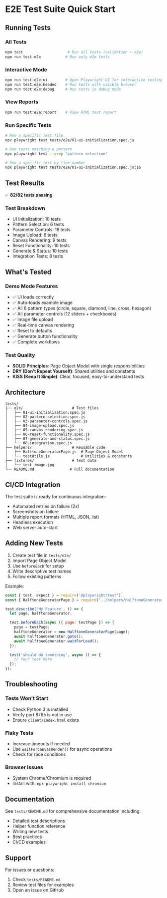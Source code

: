 # E2E Test Suite Quick Start

## Running Tests

### All Tests
```bash
npm test                    # Run all tests (validation + e2e)
npm run test:e2e           # Run only e2e tests
```

### Interactive Mode
```bash
npm run test:e2e:ui        # Open Playwright UI for interactive testing
npm run test:e2e:headed    # Run tests with visible browser
npm run test:e2e:debug     # Run tests in debug mode
```

### View Reports
```bash
npm run test:e2e:report    # View HTML test report
```

### Run Specific Tests
```bash
# Run a specific test file
npx playwright test tests/e2e/01-ui-initialization.spec.js

# Run tests matching a pattern
npx playwright test --grep "pattern selection"

# Run a specific test by line number
npx playwright test tests/e2e/01-ui-initialization.spec.js:16
```

## Test Results

✅ **82/82 tests passing**

### Test Breakdown
- UI Initialization: 10 tests
- Pattern Selection: 6 tests  
- Parameter Controls: 18 tests
- Image Upload: 6 tests
- Canvas Rendering: 9 tests
- Reset Functionality: 10 tests
- Generate & Status: 10 tests
- Integration Tests: 8 tests

## What's Tested

### Demo Mode Features
- ✅ UI loads correctly
- ✅ Auto-loads example image
- ✅ All 6 pattern types (circle, square, diamond, line, cross, hexagon)
- ✅ All parameter controls (12 sliders + checkboxes)
- ✅ Image file upload
- ✅ Real-time canvas rendering
- ✅ Reset to defaults
- ✅ Generate button functionality
- ✅ Complete workflows

### Test Quality
- **SOLID Principles**: Page Object Model with single responsibilities
- **DRY (Don't Repeat Yourself)**: Shared utilities and constants
- **KISS (Keep It Simple)**: Clear, focused, easy-to-understand tests

## Architecture

```
tests/
├── e2e/                      # Test files
│   ├── 01-ui-initialization.spec.js
│   ├── 02-pattern-selection.spec.js
│   ├── 03-parameter-controls.spec.js
│   ├── 04-image-upload.spec.js
│   ├── 05-canvas-rendering.spec.js
│   ├── 06-reset-functionality.spec.js
│   ├── 07-generate-and-status.spec.js
│   └── 08-integration.spec.js
├── helpers/                  # Reusable code
│   ├── HalftoneGeneratorPage.js  # Page Object Model
│   └── testUtils.js              # Utilities & constants
├── fixtures/                 # Test data
│   └── test-image.jpg
└── README.md                # Full documentation
```

## CI/CD Integration

The test suite is ready for continuous integration:
- Automated retries on failure (2x)
- Screenshots on failure
- Multiple report formats (HTML, JSON, list)
- Headless execution
- Web server auto-start

## Adding New Tests

1. Create test file in `tests/e2e/`
2. Import Page Object Model
3. Use `beforeEach` for setup
4. Write descriptive test names
5. Follow existing patterns

Example:
```javascript
const { test, expect } = require('@playwright/test');
const { HalftoneGeneratorPage } = require('../helpers/HalftoneGeneratorPage');

test.describe('My Feature', () => {
  let page, halftoneGenerator;

  test.beforeEach(async ({ page: testPage }) => {
    page = testPage;
    halftoneGenerator = new HalftoneGeneratorPage(page);
    await halftoneGenerator.goto();
    await halftoneGenerator.waitForLoad();
  });

  test('should do something', async () => {
    // Your test here
  });
});
```

## Troubleshooting

### Tests Won't Start
- Check Python 3 is installed
- Verify port 8765 is not in use
- Ensure `client/index.html` exists

### Flaky Tests
- Increase timeouts if needed
- Use `waitForCanvasRender()` for async operations
- Check for race conditions

### Browser Issues
- System Chrome/Chromium is required
- Install with: `npx playwright install chromium`

## Documentation

See `tests/README.md` for comprehensive documentation including:
- Detailed test descriptions
- Helper function reference
- Writing new tests
- Best practices
- CI/CD examples

## Support

For issues or questions:
1. Check `tests/README.md`
2. Review test files for examples
3. Open an issue on GitHub
